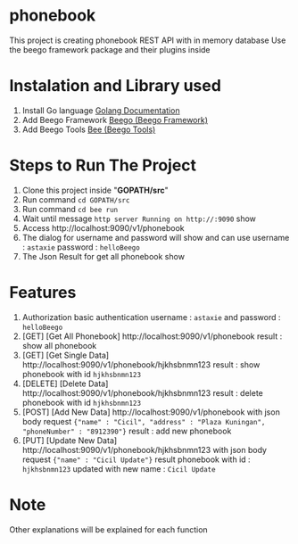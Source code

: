 # phonebook
This project is creating phonebook REST API with in memory database
Use the beego framework package and their plugins inside

# Instalation and Library used
1. Install Go language [Golang Documentation](https://golang.org/)
2. Add Beego Framework [Beego (Beego Framework)](https://github.com/astaxie/beego)
3. Add Beego Tools [Bee (Beego Tools)](https://github.com/beego/bee)

# Steps to Run The Project
1. Clone this project inside "**GOPATH/src**"
2. Run command `cd GOPATH/src`
3. Run command `cd bee run`
4. Wait until message `http server Running on http://:9090` show
5. Access http://localhost:9090/v1/phonebook
6. The dialog for username and password will show and can use username : `astaxie` password : `helloBeego`
7. The Json Result for get all phonebook show

# Features
1. Authorization basic authentication username : `astaxie` and password : `helloBeego`
2. [GET] [Get All Phonebook] http://localhost:9090/v1/phonebook result : show all phonebook
3. [GET] [Get Single Data] http://localhost:9090/v1/phonebook/hjkhsbnmn123 result : show phonebook with id `hjkhsbnmn123`
4. [DELETE] [Delete Data] http://localhost:9090/v1/phonebook/hjkhsbnmn123 result : delete phonebook with id `hjkhsbnmn123`
5. [POST] [Add New Data] http://localhost:9090/v1/phonebook with json body request `{"name" : "Cicil", "address" : "Plaza Kuningan", "phoneNumber" : "8912390"}` result : add new phonebook
6. [PUT] [Update New Data] http://localhost:9090/v1/phonebook/hjkhsbnmn123 with json body request `{"name" : "Cicil Update"}` result phonebook with id : `hjkhsbnmn123` updated with new name : `Cicil Update`
# Note 
Other explanations will be explained for each function
